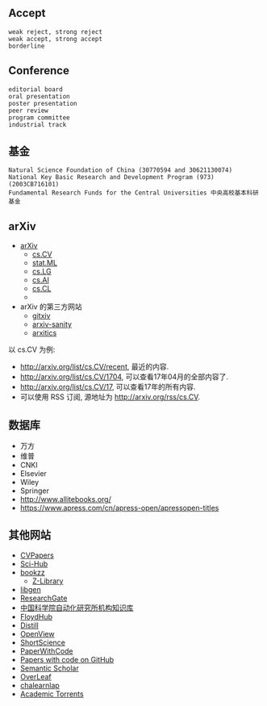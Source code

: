 ## Accept
    weak reject, strong reject
    weak accept, strong accept
    borderline


## Conference
    editorial board
    oral presentation  
    poster presentation
    peer review
    program committee
    industrial track


## 基金
    Natural Science Foundation of China (30770594 and 30621130074)
    National Key Basic Research and Development Program (973) (2003CB716101)
    Fundamental Research Funds for the Central Universities 中央高校基本科研基金


## arXiv
- [arXiv](https://arxiv.org/)
    - [cs.CV](https://arxiv.org/list/cs.CV/recent)
    - [stat.ML](https://arxiv.org/list/stat.ML/recent)
    - [cs.LG](https://arxiv.org/list/cs.LG/recent)
    - [cs.AI](https://arxiv.org/list/cs.AI/recent)
    - [cs.CL](https://arxiv.org/list/cs.CL/recent)
    - 
- arXiv 的第三方网站
    - [gitxiv](http://www.gitxiv.com/)
    - [arxiv-sanity](http://www.arxiv-sanity.com/)
    - [arxitics](http://arxitics.com)
    
以 cs.CV 为例:
- <http://arxiv.org/list/cs.CV/recent>, 最近的内容.
- <http://arxiv.org/list/cs.CV/1704>, 可以查看17年04月的全部内容了.
- <http://arxiv.org/list/cs.CV/17>, 可以查看17年的所有内容.
- 可以使用 RSS 订阅, 源地址为 <http://arxiv.org/rss/cs.CV>.


## 数据库
- 万方
- 维普
- CNKI
- Elsevier
- Wiley
- Springer
- http://www.allitebooks.org/
- https://www.apress.com/cn/apress-open/apressopen-titles


## 其他网站
- [CVPapers](http://www.cvpapers.com/)
- [Sci-Hub](http://sci-hub.tw/)
- [bookzz](http://b-ok.org/)
    - [Z-Library](https://z-lib.org/)
- [libgen](http://gen.lib.rus.ec/)
- [ResearchGate](https://www.researchgate.net/)
- [中国科学院自动化研究所机构知识库](http://ir.ia.ac.cn/)
- [FloydHub](https://www.floydhub.com/)
- [Distill](https://distill.pub/)
- [OpenView](https://openreview.net/)
- [ShortScience](http://www.shortscience.org/)
- [PaperWithCode](https://paperswithcode.com/)
- [Papers with code on GitHub](https://github.com/zziz/pwc)
- [Semantic Scholar](https://www.semanticscholar.org/)
- [OverLeaf](https://www.overleaf.com/)
- [chalearnlap](http://chalearnlap.cvc.uab.es/)
- [Academic Torrents](http://academictorrents.com/ )
